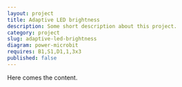 ```yaml
---
layout: project
title: Adaptive LED brightness
description: Some short description about this project.
category: project
slug: adaptive-led-brightness
diagram: power-microbit
requires: B1,S1,D1,1,3x3
published: false
---
```


Here comes the content.